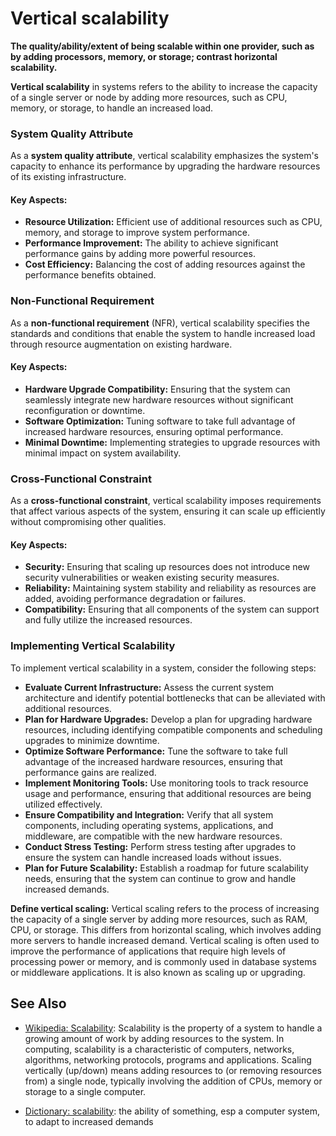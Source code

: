 # Vertical scalability

**The quality/ability/extent of being scalable within one provider, such as by adding processors, memory, or storage; contrast horizontal scalability.**

<span data-chatgpt-prompt="vertical scalability + template">

**Vertical scalability** in systems refers to the ability to increase the capacity of a single server or node by adding more resources, such as CPU, memory, or storage, to handle an increased load.

### System Quality Attribute

As a **system quality attribute**, vertical scalability emphasizes the system's capacity to enhance its performance by upgrading the hardware resources of its existing infrastructure.

#### Key Aspects:
- **Resource Utilization:** Efficient use of additional resources such as CPU, memory, and storage to improve system performance.
- **Performance Improvement:** The ability to achieve significant performance gains by adding more powerful resources.
- **Cost Efficiency:** Balancing the cost of adding resources against the performance benefits obtained.

### Non-Functional Requirement

As a **non-functional requirement** (NFR), vertical scalability specifies the standards and conditions that enable the system to handle increased load through resource augmentation on existing hardware.

#### Key Aspects:
- **Hardware Upgrade Compatibility:** Ensuring that the system can seamlessly integrate new hardware resources without significant reconfiguration or downtime.
- **Software Optimization:** Tuning software to take full advantage of increased hardware resources, ensuring optimal performance.
- **Minimal Downtime:** Implementing strategies to upgrade resources with minimal impact on system availability.

### Cross-Functional Constraint

As a **cross-functional constraint**, vertical scalability imposes requirements that affect various aspects of the system, ensuring it can scale up efficiently without compromising other qualities.

#### Key Aspects:
- **Security:** Ensuring that scaling up resources does not introduce new security vulnerabilities or weaken existing security measures.
- **Reliability:** Maintaining system stability and reliability as resources are added, avoiding performance degradation or failures.
- **Compatibility:** Ensuring that all components of the system can support and fully utilize the increased resources.

### Implementing Vertical Scalability

To implement vertical scalability in a system, consider the following steps:
- **Evaluate Current Infrastructure:** Assess the current system architecture and identify potential bottlenecks that can be alleviated with additional resources.
- **Plan for Hardware Upgrades:** Develop a plan for upgrading hardware resources, including identifying compatible components and scheduling upgrades to minimize downtime.
- **Optimize Software Performance:** Tune the software to take full advantage of the increased hardware resources, ensuring that performance gains are realized.
- **Implement Monitoring Tools:** Use monitoring tools to track resource usage and performance, ensuring that additional resources are being utilized effectively.
- **Ensure Compatibility and Integration:** Verify that all system components, including operating systems, applications, and middleware, are compatible with the new hardware resources.
- **Conduct Stress Testing:** Perform stress testing after upgrades to ensure the system can handle increased loads without issues.
- **Plan for Future Scalability:** Establish a roadmap for future scalability needs, ensuring that the system can continue to grow and handle increased demands.

</span>

**Define vertical scaling:** <span data-chatgpt-prompt="define vertical scaling (computers and software)">Vertical scaling refers to the process of increasing the capacity of a single server by adding more resources, such as RAM, CPU, or storage. This differs from horizontal scaling, which involves adding more servers to handle increased demand. Vertical scaling is often used to improve the performance of applications that require high levels of processing power or memory, and is commonly used in database systems or middleware applications. It is also known as scaling up or upgrading.</span>

## See Also

* [Wikipedia: Scalability](https://wikipedia.org/wiki/Scalability): Scalability is the property of a system to handle a growing amount of work by adding resources to the system. In computing, scalability is a characteristic of computers, networks, algorithms, networking protocols, programs and applications. Scaling vertically (up/down) means adding resources to (or removing resources from) a single node, typically involving the addition of CPUs, memory or storage to a single computer.

* [Dictionary: scalability](https://www.dictionary.com/browse/scalability): the ability of something, esp a computer system, to adapt to increased demands
